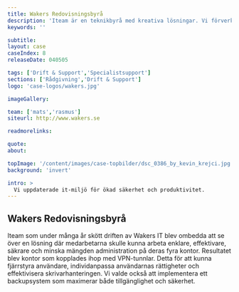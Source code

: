 ```yaml
---
title: Wakers Redovisningsbyrå
description: 'Iteam är en teknikbyrå med kreativa lösningar. Vi förverkligar dina idéer.'
keywords: ''

subtitle:
layout: case
caseIndex: 8
releaseDate: 040505

tags: ['Drift & Support','Specialistsupport']
sections: ['Rådgivning','Drift & Support']
logo: 'case-logos/wakers.jpg'

imageGallery:

team: ['mats','rasmus']
siteurl: http://www.wakers.se

readmorelinks:

quote:
about:

topImage: '/content/images/case-topbilder/dsc_0386_by_kevin_krejci.jpg'
background: 'invert'

intro: >
  Vi uppdaterade it-miljö för ökad säkerhet och produktivitet.
---
```


## Wakers Redovisningsbyrå
Iteam som under många år skött driften av Wakers IT blev ombedda att se över en lösning där medarbetarna skulle kunna arbeta enklare, effektivare, säkrare och minska mängden administration på deras fyra kontor.
Resultatet blev kontor som kopplades ihop med VPN-tunnlar. Detta för att kunna fjärrstyra användare, individanpassa användarnas rättigheter och effektivisera skrivarhanteringen. Vi valde också att implementera ett backupsystem som maximerar både tillgänglighet och säkerhet.
